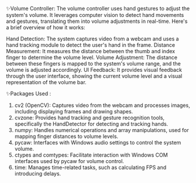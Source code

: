 ✨Volume Controller: The volume controller uses hand gestures to adjust the system's volume. It leverages computer vision to detect hand movements and gestures, translating them into volume adjustments in real-time. Here's a brief overview of how it works:

Hand Detection: The system captures video from a webcam and uses a hand tracking module to detect the user's hand in the frame.
Distance Measurement: It measures the distance between the thumb and index finger to determine the volume level.
Volume Adjustment: The distance between these fingers is mapped to the system's volume range, and the volume is adjusted accordingly.
UI Feedback: It provides visual feedback through the user interface, showing the current volume level and a visual representation of the volume bar.

✨Packages Used : 

1. cv2 (OpenCV): Captures video from the webcam and processes images, including displaying frames and drawing shapes.
2. cvzone: Provides hand tracking and gesture recognition tools, specifically the HandDetector for detecting and tracking hands.
3. numpy: Handles numerical operations and array manipulations, used for mapping finger distances to volume levels.
4. pycaw: Interfaces with Windows audio settings to control the system volume.
5. ctypes and comtypes: Facilitate interaction with Windows COM interfaces used by pycaw for volume control.
6. time: Manages time-related tasks, such as calculating FPS and introducing delays.
